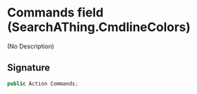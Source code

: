 # Commands field (SearchAThing.CmdlineColors)
(No Description)

## Signature
```csharp
public Action Commands;
```
